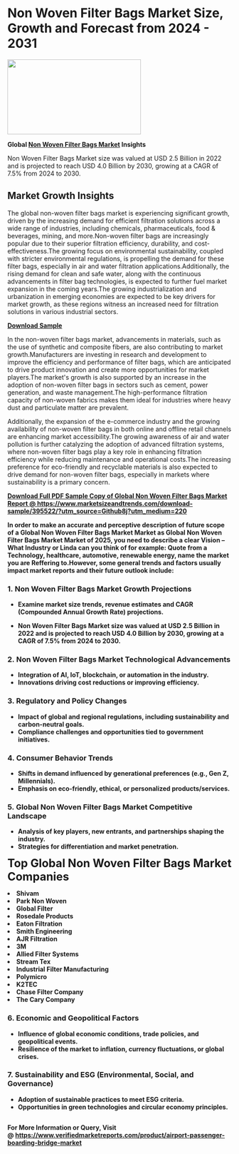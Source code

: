 <H1>Non Woven Filter Bags Market Size, Growth and Forecast from 2024 - 2031</H1><img class="aligncenter size-medium wp-image-584254" src="https://thirdeyenews.in/wp-content/uploads/2024/09/Global-Market-Research-300x168.jpeg" alt="" width="300" height="168" /><p><strong>Global&nbsp;<a href="https://www.marketsizeandtrends.com/download-sample/395522/?utm_source=Github8j?utm_medium=220">Non Woven Filter Bags Market</a> Insights</strong></p><p>Non Woven Filter Bags Market size was valued at USD 2.5 Billion in 2022 and is projected to reach USD 4.0 Billion by 2030, growing at a CAGR of 7.5% from 2024 to 2030.</p><p><h2>Market Growth Insights</h2> <p>The global non-woven filter bags market is experiencing significant growth, driven by the increasing demand for efficient filtration solutions across a wide range of industries, including chemicals, pharmaceuticals, food & beverages, mining, and more.Non-woven filter bags are increasingly popular due to their superior filtration efficiency, durability, and cost-effectiveness.The growing focus on environmental sustainability, coupled with stricter environmental regulations, is propelling the demand for these filter bags, especially in air and water filtration applications.Additionally, the rising demand for clean and safe water, along with the continuous advancements in filter bag technologies, is expected to further fuel market expansion in the coming years.The growing industrialization and urbanization in emerging economies are expected to be key drivers for market growth, as these regions witness an increased need for filtration solutions in various industrial sectors.</p> <p><strong><a href="#">Download Sample</a></strong></p> <p>In the non-woven filter bags market, advancements in materials, such as the use of synthetic and composite fibers, are also contributing to market growth.Manufacturers are investing in research and development to improve the efficiency and performance of filter bags, which are anticipated to drive product innovation and create more opportunities for market players.The market's growth is also supported by an increase in the adoption of non-woven filter bags in sectors such as cement, power generation, and waste management.The high-performance filtration capacity of non-woven fabrics makes them ideal for industries where heavy dust and particulate matter are prevalent.</p> <p>Additionally, the expansion of the e-commerce industry and the growing availability of non-woven filter bags in both online and offline retail channels are enhancing market accessibility.The growing awareness of air and water pollution is further catalyzing the adoption of advanced filtration systems, where non-woven filter bags play a key role in enhancing filtration efficiency while reducing maintenance and operational costs.The increasing preference for eco-friendly and recyclable materials is also expected to drive demand for non-woven filter bags, especially in markets where sustainability is a primary concern.</p> <p><strong><a href="#"></p><p><span class=""><strong>Download Full PDF Sample Copy of Global Non Woven Filter Bags Market Report</strong> @ <a href="https://www.marketsizeandtrends.com/download-sample/395522/?utm_source=Github8j?utm_medium=220" target="_blank">https://www.marketsizeandtrends.com/download-sample/395522/?utm_source=Github8j?utm_medium=220</a></span></p><p>In order to make an accurate and perceptive description of future scope of a Global&nbsp;Non Woven Filter Bags Market Market as Global&nbsp;Non Woven Filter Bags Market Market of 2025, you need to describe a clear Vision &ndash; What Industry or Linda can you think of for example: Quote from a Technology, healthcare, automotive, renewable energy, name the market you are Reffering to.However, some general trends and factors usually impact market reports and their future outlook include:</p><h3>1.&nbsp;<strong>Non Woven Filter Bags Market Growth Projections</strong></h3><ul><li>Examine market size trends, revenue estimates and CAGR (Compounded Annual Growth Rate) projections.</li><li><p>Non Woven Filter Bags Market size was valued at USD 2.5 Billion in 2022 and is projected to reach USD 4.0 Billion by 2030, growing at a CAGR of 7.5% from 2024 to 2030.</p></li></ul><h3>2.&nbsp;<strong>Non Woven Filter Bags Market Technological Advancements</strong></h3><ul><li>Integration of AI, IoT, blockchain, or automation in the industry.</li><li>Innovations driving cost reductions or improving efficiency.</li></ul><h3>3.&nbsp;<strong>Regulatory and Policy Changes</strong></h3><ul><li>Impact of global and regional regulations, including sustainability and carbon-neutral goals.</li><li>Compliance challenges and opportunities tied to government initiatives.</li></ul><h3>4.&nbsp;<strong>Consumer Behavior Trends</strong></h3><ul><li>Shifts in demand influenced by generational preferences (e.g., Gen Z, Millennials).</li><li>Emphasis on eco-friendly, ethical, or personalized products/services.</li></ul><h3>5.&nbsp;<strong>Global Non Woven Filter Bags Market Competitive Landscape</strong></h3><ul><li>Analysis of key players, new entrants, and partnerships shaping the industry.</li><li>Strategies for differentiation and market penetration.</li></ul><p data-pm-slice="1 1 []"><span style="color: inherit; font-family: inherit; font-size: 25px;">Top Global Non Woven Filter Bags Market Companies</span></p><div class="" data-test-id=""><p><li>Shivam</li><li> Park Non Woven</li><li> Global Filter</li><li> Rosedale Products</li><li> Eaton Filtration</li><li> Smith Engineering</li><li> AJR Filtration</li><li> 3M</li><li> Allied Filter Systems</li><li> Stream Tex</li><li> Industrial Filter Manufacturing</li><li> Polymicro</li><li> K2TEC</li><li> Chase Filter Company</li><li> The Cary Company</li></p></div><h3>6.&nbsp;<strong>Economic and Geopolitical Factors</strong></h3><ul><li>Influence of global economic conditions, trade policies, and geopolitical events.</li><li>Resilience of the market to inflation, currency fluctuations, or global crises.</li></ul><h3>7.&nbsp;<strong>Sustainability and ESG (Environmental, Social, and Governance)</strong></h3><ul><li>Adoption of sustainable practices to meet ESG criteria.</li><li>Opportunities in green technologies and circular economy principles.</li></ul><h2><strong style="font-size: 14px;">For More Information or Query, Visit @&nbsp;</strong><a style="background-color: #ffffff; font-size: 14px;" href="https://www.marketsizeandtrends.com/report/non-woven-filter-bags-market/" target="_blank">https://www.verifiedmarketreports.com/product/airport-passenger-boarding-bridge-market</a></h2>